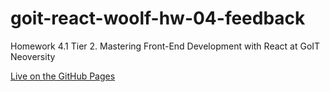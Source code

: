 # goit-react-woolf-hw-04-feedback
Homework 4.1 Tier 2. Mastering Front-End Development with React at GoIT Neoversity

[Live on the GitHub Pages](https://stdev33.github.io/goit-react-woolf-hw-04-feedback/)
